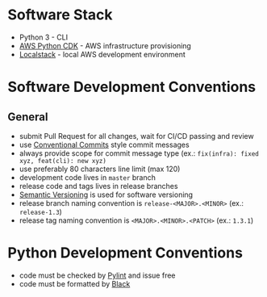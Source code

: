 # Software Stack

- Python 3 - CLI
- [AWS Python CDK](https://aws.amazon.com/cdk/) - AWS infrastructure provisioning
- [Localstack](https://www.pylint.org/) - local AWS development environment


# Software Development Conventions

## General

- submit Pull Request for all changes, wait for CI/CD passing and review
- use [Conventional Commits](https://www.conventionalcommits.org/en/v1.0.0/) style commit messages
- always provide scope for commit message type (ex.: `fix(infra): fixed xyz, feat(cli): new xyz)`
- use preferably 80 characters line limit (max 120)
- development code lives in `master` branch
- release code and tags lives in release branches
- [Semantic Versioning](https://semver.org/) is used for software versioning
- release branch naming convention is `release-<MAJOR>.<MINOR>` (ex.: `release-1.3`)
- release tag naming convention is `<MAJOR>.<MINOR>.<PATCH>` (ex.: `1.3.1`)

# Python Development Conventions

- code must be checked by [Pylint](https://www.pylint.org/) and issue free
- code must be formatted by [Black](https://github.com/psf/black)


